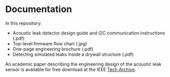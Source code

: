 
# Documentation

In this repository:
- Acoustic leak detector design guide and I2C communication instructions (.pdf)
- Top-level firmware flow chart (.jpg)
- One-page engineering brochure (.pdf)
- Detecting simulated leaks inside a drywall structure (.pdf)

An academic paper describing the engineering design of the acoustic leak sensor is available for free download at the IEEE [Tech Archive](https://doi.org/10.36227/techrxiv.23849154.v1).


